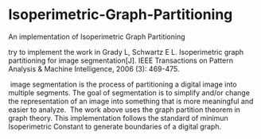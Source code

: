 # Isoperimetric-Graph-Partitioning
An implementation of Isoperimetric Graph Partitioning

try to implement the work in 
Grady L, Schwartz E L. Isoperimetric graph partitioning for image segmentation[J]. IEEE Transactions on Pattern Analysis & Machine Intelligence, 2006 (3): 469-475.

 image segmentation is the process of partitioning a digital image into multiple segments. The goal of segmentation is to simplify and/or change the representation of an image into something that is more meaningful and easier to analyze. 
 The work above uses the graph partition theorem in graph theory. This implementation follows the standard of minimun Isoperimetric Constant to generate boundaries of a digital graph.


